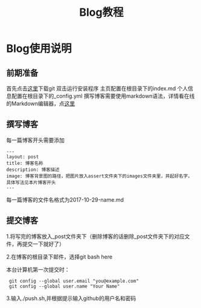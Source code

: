 ﻿---
layout: post
title: Blog教程
description: 这是一篇教程
image: assets/images/02.jpg
---

# Blog使用说明
## 前期准备
首先点击[这里](https://github.com/git-for-windows/git/releases/download/v2.14.3.windows.1/Git-2.14.3-64-bit.exe)下载git
双击运行安装程序
主页配置在根目录下的index.md
个人信息配置在根目录下的_config.yml
撰写博客需要使用markdown语法，详情看在线的Markdown编辑器，点[这里](https://www.zybuluo.com/mdeditor)
## 撰写博客
每一篇博客开头需要添加
```
---
layout: post
title: 博客名称
description: 博客描述
image: 博客背景图的路径，把图片放入assert文件夹下的images文件夹里，并起好名字，具体写法见本片博客开头
---
```
每一篇博客的文件名格式为2017-10-29-name.md

## 提交博客
1.将写完的博客放入_post文件夹下（删除博客的话删除_post文件夹下的对应文件，再提交一下就好了）

2.在博客的根目录下邮件，选择git bash here

本台计算机第一次提交时：
```
 git config --global user.email "you@example.com"
 git config --global user.name "Your Name"

```

3.输入./push.sh,并根据提示输入github的用户名和密码
